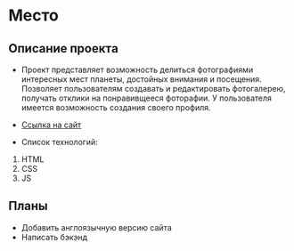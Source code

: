 # **Место**

## **Описание проектa**

- Проект представляет возможность делиться фотографиями интересных мест планеты, достойных внимания и посещения. Позволяет пользователям создавать и редактировать фотогалерею, получать отклики на понравивщееся фоторафии. У пользователя имеется возможность создания своего профиля.
- [Ссылка на сайт](https://yuliya143.github.io/mesto-project/)

- Список технологий:

1. HTML
2. CSS
3. JS

## **Планы**

- Добавить англоязычную версию сайта
- Написать бэкэнд
